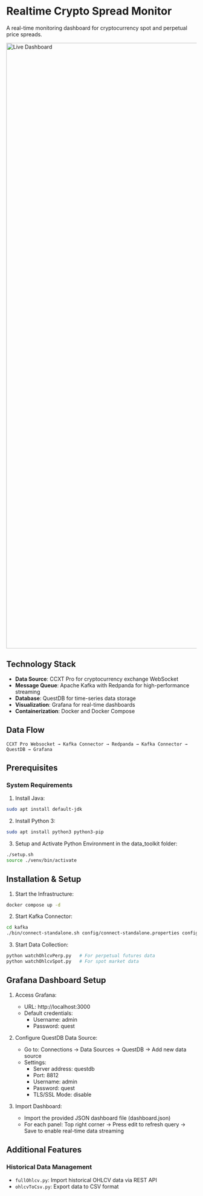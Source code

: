 # Realtime Crypto Spread Monitor
A real-time monitoring dashboard for cryptocurrency spot and perpetual price spreads.

<img src="https://github.com/richcoder221/realtime-crypto-spread-monitor/blob/main/demo.gif" alt="Live Dashboard" width="1600">


## Technology Stack
- **Data Source**: CCXT Pro for cryptocurrency exchange WebSocket
- **Message Queue**: Apache Kafka with Redpanda for high-performance streaming
- **Database**: QuestDB for time-series data storage
- **Visualization**: Grafana for real-time dashboards
- **Containerization**: Docker and Docker Compose

## Data Flow
```
CCXT Pro Websocket → Kafka Connector → Redpanda → Kafka Connector → QuestDB → Grafana
```

## Prerequisites

### System Requirements
1. Install Java:
```bash
sudo apt install default-jdk
```

2. Install Python 3:
```bash
sudo apt install python3 python3-pip
```

3. Setup and Activate Python Environment in the data_toolkit folder:
```bash
./setup.sh
source ./venv/bin/activate
```

## Installation & Setup

1. Start the Infrastructure:
```bash
docker compose up -d
```

2. Start Kafka Connector:
```bash
cd kafka
./bin/connect-standalone.sh config/connect-standalone.properties config/questdb-connector.properties
```

3. Start Data Collection:
```bash
python watchOhlcvPerp.py   # For perpetual futures data
python watchOhlcvSpot.py   # For spot market data
```

## Grafana Dashboard Setup

1. Access Grafana:
   - URL: http://localhost:3000
   - Default credentials:
     - Username: admin
     - Password: quest

2. Configure QuestDB Data Source:
   - Go to: Connections -> Data Sources -> QuestDB -> Add new data source
   - Settings:
     - Server address: questdb
     - Port: 8812
     - Username: admin
     - Password: quest
     - TLS/SSL Mode: disable

3. Import Dashboard:
   - Import the provided JSON dashboard file (dashboard.json)
   - For each panel: Top right corner -> Press edit to refresh query -> Save to enable real-time data streaming

## Additional Features

### Historical Data Management
- `fullOhlcv.py`: Import historical OHLCV data via REST API
- `ohlcvToCsv.py`: Export data to CSV format


